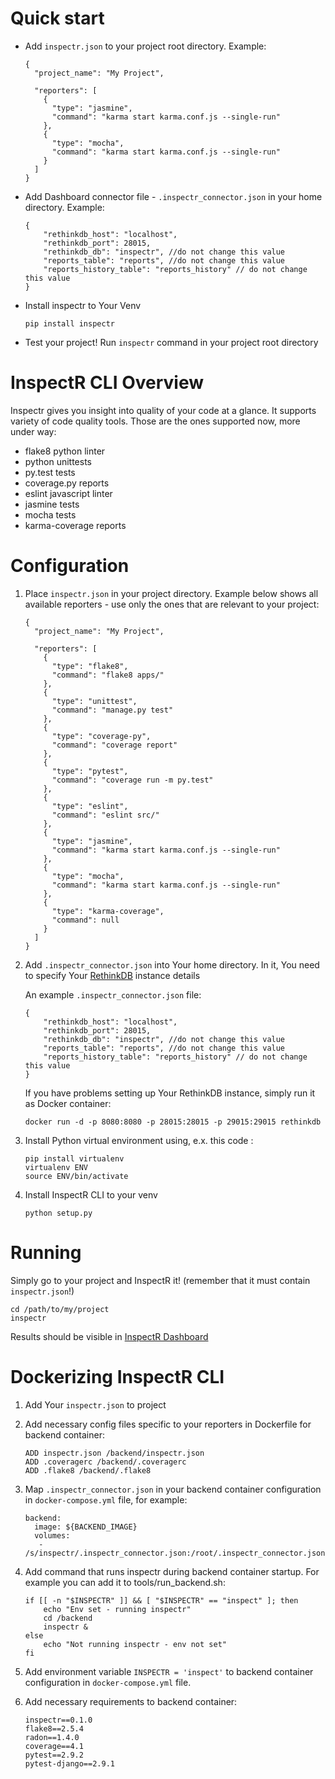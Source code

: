 # Quick start

- Add `inspectr.json` to your project root directory. Example:

    ```
    {
      "project_name": "My Project",
    
      "reporters": [
        {
          "type": "jasmine",
          "command": "karma start karma.conf.js --single-run"
        },
        {
          "type": "mocha",
          "command": "karma start karma.conf.js --single-run"
        }
      ]
    }
    ```

- Add Dashboard connector file - `.inspectr_connector.json` in your home directory. Example:

    ```
    {
        "rethinkdb_host": "localhost",
        "rethinkdb_port": 28015,
        "rethinkdb_db": "inspectr", //do not change this value
        "reports_table": "reports", //do not change this value
        "reports_history_table": "reports_history" // do not change this value
    }
    ```

- Install inspectr to Your Venv

    `pip install inspectr`
    
- Test your project! Run `inspectr` command in your project root directory

# InspectR CLI Overview

Inspectr gives you insight into quality of your code at a glance. It supports variety of
code quality tools. Those are the ones supported now, more under way:

* flake8 python linter
* python unittests
* py.test tests
* coverage.py reports
* eslint javascript linter
* jasmine tests
* mocha tests
* karma-coverage reports

# Configuration

1. Place `inspectr.json` in your project directory. Example below shows all available reporters - use only the ones that are relevant to your project:

    ```
    {
      "project_name": "My Project",
    
      "reporters": [
        {
          "type": "flake8",
          "command": "flake8 apps/"
        },
        {
          "type": "unittest",
          "command": "manage.py test"
        },
        {
          "type": "coverage-py",
          "command": "coverage report"
        },
        {
          "type": "pytest",
          "command": "coverage run -m py.test"
        },
        {
          "type": "eslint",
          "command": "eslint src/"
        },
        {
          "type": "jasmine",
          "command": "karma start karma.conf.js --single-run"
        },
        {
          "type": "mocha",
          "command": "karma start karma.conf.js --single-run"
        },
        {
          "type": "karma-coverage",
          "command": null
        }
      ]
    }
    ```

2. Add `.inspectr_connector.json` into Your home directory. In it, You need to specify Your [RethinkDB][rethink] instance details

    An example `.inspectr_connector.json` file:

    ```
    {
        "rethinkdb_host": "localhost",
        "rethinkdb_port": 28015,
        "rethinkdb_db": "inspectr", //do not change this value
        "reports_table": "reports", //do not change this value
        "reports_history_table": "reports_history" // do not change this value
    }
    ```

    If you have problems setting up Your RethinkDB instance, simply run it as Docker container: 

    ```
    docker run -d -p 8080:8080 -p 28015:28015 -p 29015:29015 rethinkdb
    ```

3. Install Python virtual environment using, e.x. this code : 

    ```
    pip install virtualenv
    virtualenv ENV
    source ENV/bin/activate
    ```

4. Install InspectR CLI to your venv 
    ```
    python setup.py
    ```

# Running

Simply go to your project and InspectR it! (remember that it must contain `inspectr.json`!)

```
cd /path/to/my/project
inspectr
```

Results should be visible in [InspectR Dashboard][dashboard]

# Dockerizing InspectR CLI

1. Add Your `inspectr.json` to project

2. Add necessary config files specific to your reporters in Dockerfile for backend container:
    ```
    ADD inspectr.json /backend/inspectr.json
    ADD .coveragerc /backend/.coveragerc
    ADD .flake8 /backend/.flake8
    ```

3. Map `.inspectr_connector.json` in your backend container configuration in `docker-compose.yml` file, for example:
    ```
    backend:
      image: ${BACKEND_IMAGE}
      volumes:
       - /s/inspectr/.inspectr_connector.json:/root/.inspectr_connector.json
    ```

4. Add command that runs inspectr during backend container startup. For example you can add it to tools/run_backend.sh:
    ```
    if [[ -n "$INSPECTR" ]] && [ "$INSPECTR" == "inspect" ]; then
        echo "Env set - running inspectr"
        cd /backend
        inspectr &
    else
        echo "Not running inspectr - env not set"
    fi
    ```
5. Add environment variable `INSPECTR = 'inspect'` to backend container configuration in `docker-compose.yml` file.

6. Add necessary requirements to backend container:
    ```
    inspectr==0.1.0
    flake8==2.5.4
    radon==1.4.0
    coverage==4.1
    pytest==2.9.2
    pytest-django==2.9.1
    ```


[rethink]:https://www.rethinkdb.com/
[dashboard]:https://git.teonite.net/inspectr/inspectr-dashboard